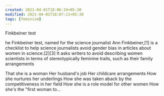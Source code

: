 ```yaml
---
created: 2021-04-01T18:06:24+05:30
modified: 2021-04-01T18:07:11+05:30
tags: [feminism]
---
```


 Finkbeiner test 
 
 he Finkbeiner test, named for the science journalist Ann Finkbeiner,[1] is a checklist to help science journalists avoid gender bias in articles about women in science.[2][3] It asks writers to avoid describing women scientists in terms of stereotypically feminine traits, such as their family arrangements
 
That she is a woman
Her husband's job
Her childcare arrangements
How she nurtures her underlings
How she was taken aback by the competitiveness in her field
How she is a role model for other women
How she's the "first woman to...
 
